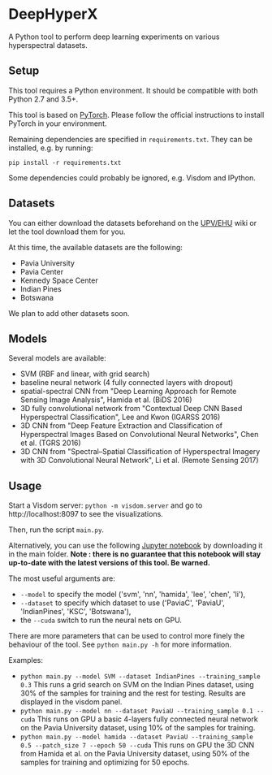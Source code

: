 # DeepHyperX

A Python tool to perform deep learning experiments on various hyperspectral datasets.

## Setup

This tool requires a Python environment. It should be compatible with both Python 2.7 and 3.5+.

This tool is based on [PyTorch](http://pytorch.org/). Please follow the official instructions to install PyTorch in your environment.

Remaining dependencies are specified in `requirements.txt`. They can be installed, e.g. by running:

`pip install -r requirements.txt`

Some dependencies could probably be ignored, e.g. Visdom and IPython.

## Datasets

You can either download the datasets beforehand on the [UPV/EHU](http://www.ehu.eus/ccwintco/index.php?title=Hyperspectral_Remote_Sensing_Scenes) wiki or let the tool download them for you.

At this time, the available datasets are the following:
  * Pavia University
  * Pavia Center
  * Kennedy Space Center
  * Indian Pines
  * Botswana

We plan to add other datasets soon.

## Models

Several models are available:
  * SVM (RBF and linear, with grid search)
  * baseline neural network (4 fully connected layers with dropout)
  * spatial-spectral CNN from "Deep Learning Approach for Remote Sensing Image Analysis", Hamida et al. (BiDS 2016)
  * 3D fully convolutional network from "Contextual Deep CNN Based Hyperspectral Classification", Lee and Kwon (IGARSS 2016)
  * 3D CNN from "Deep Feature Extraction and Classification of Hyperspectral Images Based on Convolutional Neural Networks", Chen et al. (TGRS 2016)
  * 3D CNN from "Spectral–Spatial Classification of Hyperspectral Imagery with 3D Convolutional Neural Network", Li et al. (Remote Sensing 2017)

## Usage

Start a Visdom server:
`python -m visdom.server`
and go to http://localhost:8097 to see the visualizations.

Then, run the script `main.py`.

Alternatively, you can use the following [Jupyter notebook](https://gist.github.com/nshaud/25882091996aaf9e54a1b47ba97daf03) by downloading it in the main folder. **Note : there is no guarantee that this notebook will stay up-to-date with the latest versions of this tool. Be warned.**

The most useful arguments are:
  * `--model` to specify the model ('svm', 'nn', 'hamida', 'lee', 'chen', 'li'),
  * `--dataset` to specify which dataset to use ('PaviaC', 'PaviaU', 'IndianPines', 'KSC', 'Botswana'),
  * the `--cuda` switch to run the neural nets on GPU.

There are more parameters that can be used to control more finely the behaviour of the tool. See `python main.py -h` for more information.

Examples:
  * `python main.py --model SVM --dataset IndianPines --training_sample 0.3`
    This runs a grid search on SVM on the Indian Pines dataset, using 30% of the samples for training and the rest for testing. Results are displayed in the visdom panel.
  * `python main.py --model nn --dataset PaviaU --training_sample 0.1 --cuda`
    This runs on GPU a basic 4-layers fully connected neural network on the Pavia University dataset, using 10% of the samples for training.
  * `python main.py --model hamida --dataset PaviaU --training_sample 0.5 --patch_size 7 --epoch 50 --cuda`
    This runs on GPU the 3D CNN from Hamida et al. on the Pavia University dataset, using 50% of the samples for training and optimizing for 50 epochs.

